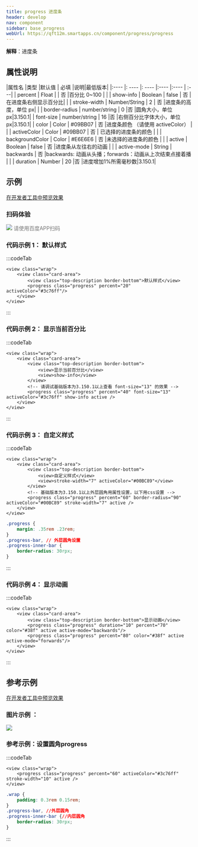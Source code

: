 ```yaml
---
title: progress 进度条
header: develop
nav: component
sidebar: base_progress
webUrl: https://qft12m.smartapps.cn/component/progress/progress
---
```



**解释**：进度条

##  属性说明

|属性名 |类型  |默认值  | 必填 |说明|最低版本|
|:---- |: ---- |: ---- |:---- |:---- | :---|
| percent | Float  | | 否 |百分比 0~100 | |
| show-info | Boolean  | false  | 否 |在进度条右侧显示百分比| |
| stroke-width | Number/String | 2 | 否 |进度条的高度，单位 px| |
| border-radius | number/string | 0 |否 |圆角大小，单位 px|3.150.1|
| font-size | number/string | 16 |否 |右侧百分比字体大小，单位 px|3.150.1|
| color | Color  | #09BB07 | 否 |进度条颜色 （请使用 activeColor）	| |
| activeColor | Color  | #09BB07 | 否 | 已选择的进度条的颜色	| |
| backgroundColor |  Color | #E6E6E6 | 否 |未选择的进度条的颜色	| |
| active | Boolean  | false  | 否 |进度条从左往右的动画	| |
| active-mode | String  | backwards  | 否 |backwards: 动画从头播；forwards：动画从上次结束点接着播	| |
| duration | Number | 20 |否 |进度增加1%所需毫秒数|3.150.1|


## 示例

<a href="swanide://fragment/9227bb17bf9d9d4b0eb4196972d169131577360630143" title="在开发者工具中预览效果" target="_self">在开发者工具中预览效果</a>

### 扫码体验

<div class='scan-code-container'>
    <img src="https://b.bdstatic.com/miniapp/assets/images/doc_demo/progress.png" class="demo-qrcode-image" />
    <font color=#777 12px>请使用百度APP扫码</font>
</div>



 

### 代码示例 1： 默认样式





:::codeTab
```swan
<view class="wrap">
    <view class="card-area">
        <view class="top-description border-bottom">默认样式</view>
        <progress class="progress" percent="20" activeColor="#3c76ff"/>
    </view>
</view>
```
:::
###  代码示例 2： 显示当前百分比





:::codeTab
```swan
<view class="wrap">
    <view class="card-area">
        <view class="top-description border-bottom">
            <view>显示当前百分比</view>
            <view>show-info</view>
        </view>
        <!-- 请调试基础版本为3.150.1以上查看 font-size="13" 的效果 -->
        <progress class="progress" percent="40" font-size="13" activeColor="#3c76ff" show-info active />
    </view>
</view>
```
:::
### 代码示例 3： 自定义样式



:::codeTab
```swan
<view class="wrap">
    <view class="card-area">
        <view class="top-description border-bottom">
            <view>自定义样式</view>
            <view>stroke-width="7" activeColor="#00BC89"</view>
        </view>
        <!-- 基础版本为3.150.1以上外层圆角用属性设置，以下用css设置 -->
        <progress class="progress" percent="60" border-radius="90" activeColor="#00BC89" stroke-width="7" active />
    </view>
</view>
```

```css
.progress {
    margin: .35rem .23rem;
}
.progress-bar, // 外层圆角设置
.progress-inner-bar {
    border-radius: 30rpx;
}
```
:::
### 代码示例 4： 显示动画





:::codeTab
```swan
<view class="wrap">
    <view class="card-area">
        <view class="top-description border-bottom">显示动画</view>
        <progress class="progress" duration="10" percent="70" color="#38f" active active-mode="backwards"/>
        <progress class="progress" percent="80" color="#38f" active active-mode="forwards"/>
    </view>
</view>
```
:::

## 参考示例

<a href="swanide://fragment/5b39c74d2356ad926786f66d9da753ce1573046087456" title="在开发者工具中预览效果" target="_self">在开发者工具中预览效果</a>

### 图片示例 ：

<div class="m-doc-custom-examples">
    <div class="m-doc-custom-examples-correct">
        <img src="https://b.bdstatic.com/miniapp/images/process.png">
    </div>
    <div class="m-doc-custom-examples-correct">
        <img src=" ">
    </div>
    <div class="m-doc-custom-examples-correct">
        <img src=" ">
    </div>
</div>


### 参考示例：设置圆角progress





:::codeTab
```swan
<view class="wrap">
    <progress class="progress" percent="60" activeColor="#3c76ff" stroke-width="10" active />
</view>
```

 

```css
.wrap {
    padding: 0.3rem 0.15rem;
}
.progress-bar, //外层圆角
.progress-inner-bar {//内层圆角
    border-radius: 30rpx;
}
```

:::